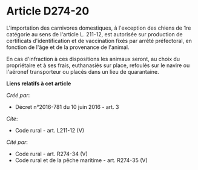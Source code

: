 # Article D274-20

L'importation des carnivores domestiques, à l'exception des chiens de 1re catégorie au sens de l'article L. 211-12, est
autorisée sur production de certificats d'identification et de vaccination fixés par arrêté préfectoral, en fonction de l'âge
et de la provenance de l'animal. 

En cas d'infraction à ces dispositions les animaux seront, au choix du propriétaire et à ses frais, euthanasiés sur place,
refoulés sur le navire ou l'aéronef transporteur ou placés dans un lieu de quarantaine.

**Liens relatifs à cet article**

_Créé par_:

  - Décret n°2016-781 du 10 juin 2016 - art. 3

_Cite_:

  - Code rural - art. L211-12 (V)

_Cité par_:

  - Code rural - art. R274-34 (V)
  - Code rural et de la pêche maritime - art. R274-35 (V)
